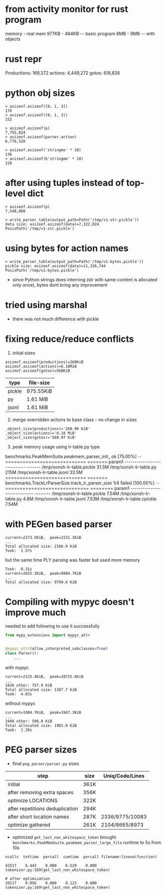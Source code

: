 # from activity monitor for rust program

memory - real mem
977KB - 464KB -- basic program
8MB - 9MB  -- with objects


# rust repr
Productions: 169,372
actions: 4,449,272
gotos: 616,826


# python obj sizes

```
> asizeof.asizeof([0, 1, 3])
176
> asizeof.asizeof((0, 1, 3))
152

> asizeof.asizeof(p)
7,755,824
> asizeof.asizeof(parser.action)
6,776,520

> asizeof.asizeof('stringme' * 10)
136
> asizeof.asizeof(b'stringme' * 10)
120
```

# after using tuples instead of top-level dict

```
> asizeof.asizeof(p)
7,548,088

> write_parser_table(output_path=Path('/tmp/v1-str.pickle'))
data size: asizeof.asizeof(data)=7,322,024
PosixPath('/tmp/v1-str.pickle')
```

# using bytes for action names

```
> write_parser_table(output_path=Path('/tmp/v1-bytes.pickle'))
pickle size: asizeof.asizeof(data)=11,326,744
PosixPath('/tmp/v1-bytes.pickle')
```
- since Python strings does interning (str with same content is allocated only once), bytes dont bring any improvement

# tried using marshal

- there was not much difference with pickle

# fixing reduce/reduce conflicts

1. initial sizes

```
asizeof.asizeof(productions)=260KiB
asizeof.asizeof(actions)=6.18MiB
asizeof.asizeof(gotos)=560KiB
```

| type   | file-size |
|--------|-----------|
| pickle | 975.55KiB |
| py     | 1.61 MiB  |
| jsonl  | 1.61 MiB  |

2. merge overridden actions to base class - no change in sizes

```
_object_size(productions)='260.96 KiB'
_object_size(actions)='6.18 MiB'
_object_size(gotos)='560.97 KiB'
```

3. peak memory usage using lr-table.py type

benchmarks.PeakMemSuite.peakmem_parser_init_                                                                                 ok
[75.00%] ··· ============================ =======
                        param1
             ---------------------------- -------
              /tmp/xonsh-lr-table.pickle   31.5M
                /tmp/xonsh-lr-table.py      215M
              /tmp/xonsh-lr-table.jsonl    33.5M
             ============================ =======
 benchmarks.TrackLrParserSize.track_lr_parser_size                                                                    1/4 failed
[100.00%] ··· ============================= ========
                          param1
              ----------------------------- --------
                /tmp/xonsh-lr-table.pickle   7.54M
                  /tmp/xonsh-lr-table.py      4.8M
                /tmp/xonsh-lr-table.jsonl    7.53M
               /tmp/xonsh-lr-table.cpickle   7.54M


# with PEGen based parser
```text
current=2173.5KiB,  peak=2231.1KiB
...
Total allocated size: 2166.9 KiB
Took:  1.57s
```

but the same time PLY parsing was faster but used more memory
```
Took:  0.31s
current=2625.3KiB,  peak=9884.7KiB
...
Total allocated size: 9799.6 KiB
```

# Compiling with mypyc doesn't improve much

needed to add following to use it successfully
```py
from mypy_extensions import mypyc_attr


@mypyc_attr(allow_interpreted_subclasses=True)
class Parser():
    ...
```

with mypyc
```
current=2125.4KiB,  peak=28725.6KiB
...
1836 other: 757.9 KiB
Total allocated size: 1387.7 KiB
Took:  4.03s
```

without mypyc
```
current=1904.7KiB,  peak=1947.3KiB
...
1948 other: 596.0 KiB
Total allocated size: 1901.8 KiB
Took:  1.39s
```

# PEG parser sizes

- final `peg_parser/parser.py` sizes

| step                            | size | Uniq/Code/Lines |
|---------------------------------|------|-----------------|
| initial                         | 361K |                 |
| after removing extra spaces     | 356K |                 |
| optimize LOCATIONS              | 322K |                 |
| after repetitions deduplication | 294K |                 |
| after short location names      | 287K | 2336/9775/10083 |
| optimize gathered               | 261K | 2104/8665/8973  |

- optimized `get_last_non_whitespace_token` brought `benchmarks.PeakMemSuite.peakmem_parser_large_file` runtime to 5s from 10s

```text
ncalls  tottime  percall  cumtime  percall filename:lineno(function)

42517    6.443    0.000    6.529    0.000 tokenizer.py:169(get_last_non_whitespace_token)

# after optimization
39117    0.056    0.000    0.123    0.000 tokenizer.py:169(get_last_non_whitespace_token)
```